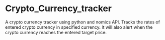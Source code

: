 # Crypto_Currency_tracker
A crypto currency tracker using python and nomics API. Tracks the rates of entered crypto currency in specified currency. It will also alert when the crypto currency reaches the entered target price.
